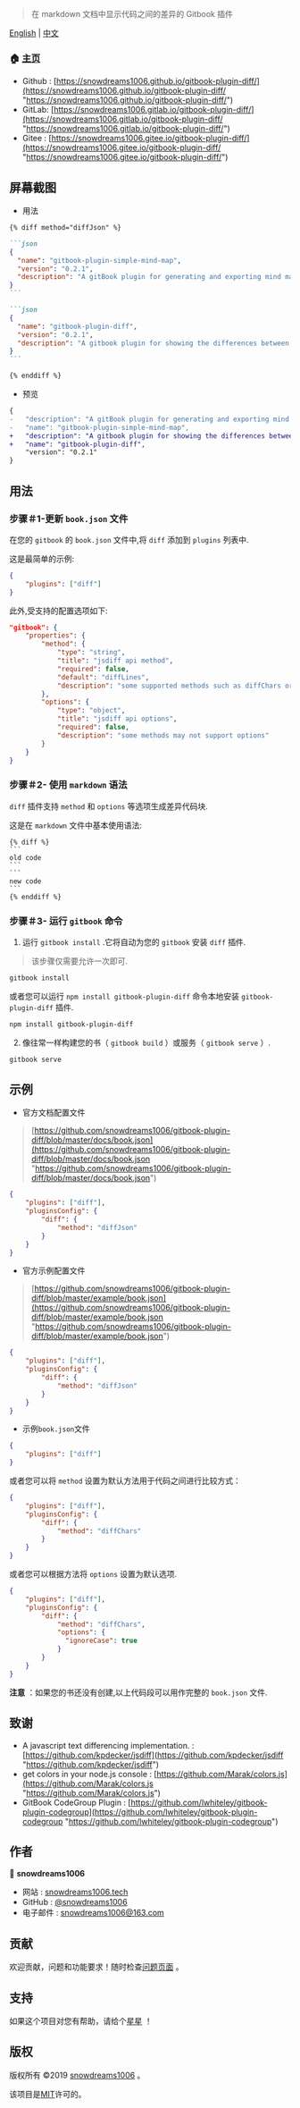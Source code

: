 <!-- ![gitbook-plugin-diff-badge-wechat.png](https://imgkr.cn-bj.ufileos.com/6747c7cc-8f7e-4713-b8b2-db14bbcdffdd.png)
 -->
 
> 在 markdown 文档中显示代码之间的差异的 Gitbook 插件

[English](https://snowdreams1006.github.io/gitbook-plugin-diff/en/ "English") | [中文](https://snowdreams1006.github.io/gitbook-plugin-diff/zh/ "中文")

### 🏠 [主页](https://github.com/snowdreams1006/gitbook-plugin-diff#readme "主页")

- Github : [https://snowdreams1006.github.io/gitbook-plugin-diff/](https://snowdreams1006.github.io/gitbook-plugin-diff/ "https://snowdreams1006.github.io/gitbook-plugin-diff/")
- GitLab: [https://snowdreams1006.gitlab.io/gitbook-plugin-diff/](https://snowdreams1006.gitlab.io/gitbook-plugin-diff/ "https://snowdreams1006.gitlab.io/gitbook-plugin-diff/")
- Gitee : [https://snowdreams1006.gitee.io/gitbook-plugin-diff/](https://snowdreams1006.gitee.io/gitbook-plugin-diff/ "https://snowdreams1006.gitee.io/gitbook-plugin-diff/")

## 屏幕截图

- 用法

````markdown
{% diff method="diffJson" %}

```json
{
  "name": "gitbook-plugin-simple-mind-map",
  "version": "0.2.1",
  "description": "A gitBook plugin for generating and exporting mind map within markdown"
}
```

```json
{
  "name": "gitbook-plugin-diff",
  "version": "0.2.1",
  "description": "A gitbook plugin for showing the differences between the codes within markdown"
}
```

{% enddiff %}
````

- 预览

```diff
{
-   "description": "A gitBook plugin for generating and exporting mind map within markdown",
-   "name": "gitbook-plugin-simple-mind-map",
+   "description": "A gitbook plugin for showing the differences between the codes within markdown",
+   "name": "gitbook-plugin-diff",
    "version": "0.2.1"
}
```

## 用法

### 步骤＃1-更新 `book.json` 文件

在您的 `gitbook` 的 `book.json` 文件中,将 `diff` 添加到 `plugins` 列表中.

这是最简单的示例:

```json
{
    "plugins": ["diff"]
}
```

此外,受支持的配置选项如下:

```json
"gitbook": {
    "properties": {
        "method": {
            "type": "string",
            "title": "jsdiff api method",
            "required": false,
            "default": "diffLines",
            "description": "some supported methods such as diffChars or diffWords or diffWordsWithSpace or diffLines or diffTrimmedLines or diffSentences or diffCss or diffJson or diffArrays"
        },
        "options": {
            "type": "object",
            "title": "jsdiff api options",
            "required": false,
            "description": "some methods may not support options"
        }
    }
}
```

### 步骤＃2- 使用 `markdown` 语法

`diff` 插件支持 `method` 和 `options` 等选项生成差异代码块.

这是在 `markdown` 文件中基本使用语法:

````
{% diff %}
```
old code
```
```
new code
```
{% enddiff %}
````

### 步骤＃3- 运行 `gitbook` 命令

1. 运行 `gitbook install` .它将自动为您的 `gitbook` 安装 `diff` 插件.

> 该步骤仅需要允许一次即可.

```bash
gitbook install
```

或者您可以运行 `npm install gitbook-plugin-diff` 命令本地安装 `gitbook-plugin-diff` 插件.

```bash
npm install gitbook-plugin-diff
```

2. 像往常一样构建您的书（ `gitbook build` ）或服务（ `gitbook serve` ）.

```bash
gitbook serve
```

## 示例

- 官方文档配置文件

> [https://github.com/snowdreams1006/gitbook-plugin-diff/blob/master/docs/book.json](https://github.com/snowdreams1006/gitbook-plugin-diff/blob/master/docs/book.json "https://github.com/snowdreams1006/gitbook-plugin-diff/blob/master/docs/book.json")

```json
{
    "plugins": ["diff"],
    "pluginsConfig": {
        "diff": {
            "method": "diffJson"
        }
    }
}
```

- 官方示例配置文件

> [https://github.com/snowdreams1006/gitbook-plugin-diff/blob/master/example/book.json](https://github.com/snowdreams1006/gitbook-plugin-diff/blob/master/example/book.json "https://github.com/snowdreams1006/gitbook-plugin-diff/blob/master/example/book.json")

```json
{
    "plugins": ["diff"],
    "pluginsConfig": {
        "diff": {
            "method": "diffJson"
        }
    }
}
```

- 示例`book.json`文件

```json
{
    "plugins": ["diff"]
}
```

或者您可以将 `method` 设置为默认方法用于代码之间进行比较方式：

```json
{
    "plugins": ["diff"],
    "pluginsConfig": {
        "diff": {
            "method": "diffChars"
        }
    }
}
```

或者您可以根据方法将 `options` 设置为默认选项.

```json
{
    "plugins": ["diff"],
    "pluginsConfig": {
        "diff": {
            "method": "diffChars",
            "options": {
              "ignoreCase": true
            }
        }
    }
}
```

**注意** ：如果您的书还没有创建,以上代码段可以用作完整的 `book.json` 文件.

## 致谢

- A javascript text differencing implementation. : [https://github.com/kpdecker/jsdiff](https://github.com/kpdecker/jsdiff "https://github.com/kpdecker/jsdiff")
- get colors in your node.js console : [https://github.com/Marak/colors.js](https://github.com/Marak/colors.js "https://github.com/Marak/colors.js")
- GitBook CodeGroup Plugin : [https://github.com/lwhiteley/gitbook-plugin-codegroup](https://github.com/lwhiteley/gitbook-plugin-codegroup "https://github.com/lwhiteley/gitbook-plugin-codegroup")

## 作者

👤 **snowdreams1006**

- 网站 : [snowdreams1006.tech](https://snowdreams1006.tech/ "snowdreams1006.tech")
- GitHub : [@snowdreams1006](https://github.com/snowdreams1006 "@snowdreams1006")
- 电子邮件 : [snowdreams1006@163.com](mailto:snowdreams1006@163.com "snowdreams1006@163.com")

## 贡献

欢迎贡献，问题和功能要求！随时检查[问题页面](https://github.com/snowdreams1006/gitbook-plugin-diff/issues "问题页面") 。

## 支持

如果这个项目对您有帮助，请给个[星星](https://github.com/snowdreams1006/gitbook-plugin-diff "星星") ！

## 版权

版权所有 ©2019 [snowdreams1006](https://github.com/snowdreams1006 "snowdreams1006") 。

该项目是[MIT](https://github.com/snowdreams1006/gitbook-plugin-diff/blob/master/LICENSE "MIT")许可的。

<!-- ![snowdreams1006-wechat-open.png](https://snowdreams1006.github.io/snowdreams1006-wechat-open.png) -->
